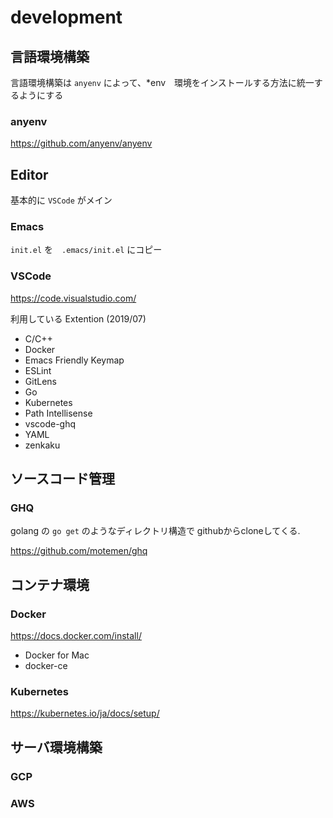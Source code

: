 # development

## 言語環境構築
言語環境構築は `anyenv` によって、*env　環境をインストールする方法に統一するようにする

### anyenv

https://github.com/anyenv/anyenv


## Editor
基本的に `VSCode` がメイン

### Emacs

`init.el` を　`.emacs/init.el` にコピー

### VSCode
https://code.visualstudio.com/

利用している Extention (2019/07)
* C/C++
* Docker
* Emacs Friendly Keymap
* ESLint
* GitLens
* Go
* Kubernetes
* Path Intellisense
* vscode-ghq
* YAML
* zenkaku

## ソースコード管理

### GHQ
golang の `go get` のようなディレクトリ構造で githubからcloneしてくる.

https://github.com/motemen/ghq

## コンテナ環境

### Docker

https://docs.docker.com/install/

* Docker for Mac
* docker-ce

### Kubernetes

https://kubernetes.io/ja/docs/setup/

## サーバ環境構築

### GCP

### AWS


